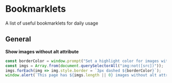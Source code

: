 # Bookmarklets

A list of useful bookmarklets for daily usage

## General

**Show images without alt attribute**

```JavaScript
const borderColor = window.prompt("Set a highlight color for images without alt", "red");
const imgs = Array.from(document.querySelectorAll("img:not([src])"));
imgs.forEach(img => img.style.border = `3px dashed ${borderColor}`);
window.alert(`This page has ${imgs.length || 0} images without alt attribute`);
```

